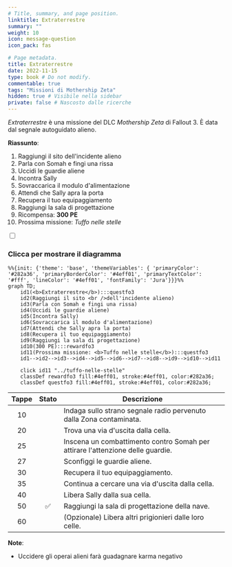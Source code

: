 ```yaml
---
# Title, summary, and page position.
linktitle: Extraterrestre
summary: ""
weight: 10
icon: message-question
icon_pack: fas

# Page metadata.
title: Extraterrestre
date: 2022-11-15
type: book # Do not modify.
commentable: true
tags: "Missioni di Mothership Zeta"
hidden: true # Visibile nella sidebar
private: false # Nascosto dalle ricerche
---
```



<div class="fo3">

*Extraterrestre* è una missione del DLC *Mothership Zeta* di Fallout 3. È data dal segnale autoguidato alieno.

**Riassunto**:
1. Raggiungi il sito dell'incidente alieno
2. Parla con Somah e fingi una rissa
3. Uccidi le guardie aliene
4. Incontra Sally
5. Sovraccarica il modulo d'alimentazione
6. Attendi che Sally apra la porta
7. Recupera il tuo equipaggiamento
8. Raggiungi la sala di progettazione
9. Ricompensa: **300 PE**
10. Prossima missione: *Tuffo nelle stelle*

<section class="chart-collapse">
<input type="checkbox" name="collapse2" id="handle2">
<h3 class="handle">
<label for="handle2">Clicca per mostrare il diagramma</label>
</h3>
<div class="content">

```mermaid
%%{init: {'theme': 'base', 'themeVariables': { 'primaryColor': '#282a36', 'primaryBorderColor': '#4eff01', 'primaryTextColor': '#fff', 'lineColor': '#4eff01', 'fontFamily': 'Jura'}}}%%
graph TD;
    id1(<b>Extraterrestre</b>):::questfo3
    id2(Raggiungi il sito <br />dell'incidente alieno)
    id3(Parla con Somah e fingi una rissa)
    id4(Uccidi le guardie aliene)
    id5(Incontra Sally)
    id6(Sovraccarica il modulo d'alimentazione)
    id7(Attendi che Sally apra la porta) 
    id8(Recupera il tuo equipaggiamento)
    id9(Raggiungi la sala di progettazione)
    id10(300 PE):::rewardfo3
    id11(Prossima missione: <b>Tuffo nelle stelle</b>):::questfo3
    id1-->id2-->id3-->id4-->id5-->id6-->id7-->id8-->id9-->id10-->id11
    
    click id11 "../tuffo-nelle-stelle"
    classDef rewardfo3 fill:#4eff01, stroke:#4eff01, color:#282a36;
    classDef questfo3 fill:#4eff01, stroke:#4eff01, color:#282a36;
```

</div>
</section>

| Tappe |       Stato        | Descrizione                                                                    |
|:-----:|:------------------:| ------------------------------------------------------------------------------ |
|  10   |                    | Indaga sullo strano segnale radio pervenuto dalla Zona contaminata.            |
|  20   |                    | Trova una via d'uscita dalla cella.                                            |
|  25   |                    | Inscena un combattimento contro Somah per attirare l'attenzione delle guardie. |
|  27   |                    | Sconfiggi le guardie aliene.                                                   |
|  30   |                    | Recupera il tuo equipaggiamento.                                               |
|  35   |                    | Continua a cercare una via d'uscita dalla cella.                               |
|  40   |                    | Libera Sally dalla sua cella.                                                  |
|  50   | :white_check_mark: | Raggiungi la sala di progettazione della nave.                                 |
|  60   |                    | (Opzionale) Libera altri prigionieri dalle loro celle.                         |




**Note**:
- Uccidere gli operai alieni farà guadagnare karma negativo



</div>